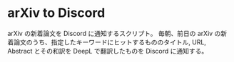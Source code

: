 # arXiv to Discord

arXiv の新着論文を Discord に通知するスクリプト。
毎朝、前日の arXiv の新着論文のうち、指定したキーワードにヒットするもののタイトル, URL, Abstract とその和訳を DeepL で翻訳したものを Discord に通知する。
